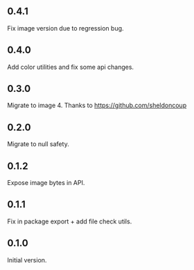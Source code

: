 ## 0.4.1

Fix image version due to regression bug.

## 0.4.0

Add color utilities and fix some api changes.

## 0.3.0

Migrate to image 4. Thanks to https://github.com/sheldoncoup

## 0.2.0

Migrate to null safety.

## 0.1.2

Expose image bytes in API.

## 0.1.1

Fix in package export + add file check utils.

## 0.1.0

Initial version. 



